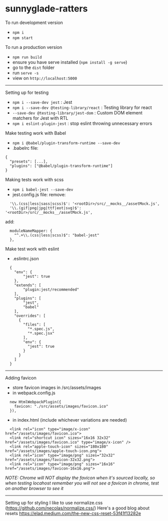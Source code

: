 # sunnyglade-ratters

To run development version
- `npm i`
- `npm start`


To run a production version
- `npm run build`
- ensure you have serve installed (`npm install -g serve`)
- go to the `dist` folder
- run `serve -s`
- view on `http://localhost:5000`


---
Setting up for testing

- `npm i --save-dev jest` : Jest
- `npm i --save-dev @testing-library/react` : Testing library for react
- `--save-dev @testing-library/jest-dom` : Custom DOM element matchers for Jest with RTL
- `npm i eslint-plugin-jest` : stop eslint throwing unnecessary errors

Make testing work with Babel
- `npm i @babel/plugin-transform-runtime --save-dev`
- .babelrc file:
```
{
  "presets": [...],
  "plugins": ["@babel/plugin-transform-runtime"]
}
```

Making tests work with scss
- `npm i babel-jest --save-dev`
- jest.config.js file:
remove:
```
  '\\.(css|less|sass|scss)$': '<rootDir>/src/__mocks__/assetMock.js',
  '\\.(gif|png|jpg|ttf|eot|svg)$': '<rootDir>/src/__mocks__/assetMock.js',
```
add:
```
  moduleNameMapper: {
    "^.+\\.(css|less|scss)$": "babel-jest"
  },
```

Make test work with eslint
- .eslintrc.json
```
  {
    "env": {
        "jest": true
    },
    "extends": [
        "plugin:jest/recommended"
    ],
    "plugins": [
        "jest",
        "babel"
    ],
    "overrides": [
      {
        "files": [
          "*.spec.js",
          "*.spec.jsx"
        ],
        "env": {
          "jest": true
        }
      }
    ]
  }
```


----

Adding favicon
- store favicon images in /src/assets/images
- in webpack.config.js
```
  new HtmlWebpackPlugin({
    favicon: "./src/assets/images/favicon.ico"
  }),
```
- in index.html (include whichever variations are needed)
```
  <link rel="icon" type="image/x-icon" href="/assets/images/favicon.ico">
  <link rel="shortcut icon" sizes="16x16 32x32" href="/assets/images/favicon.ico" type="image/x-icon" />
  <link rel="apple-touch-icon" sizes="180x180" href="/assets/images/apple-touch-icon.png">
  <link rel="icon" type="image/png" sizes="32x32" href="/assets/images/favicon-32x32.png">
  <link rel="icon" type="image/png" sizes="16x16" href="/assets/images/favicon-16x16.png">
```
_NOTE: Chrome will NOT display the favicon when it's sourced locally, so when testing locahost remember you will not
see a favicon in chrome, test on another browser to see it_

---

Setting up for styling
I like to use normalize.css (https://github.com/necolas/normalize.css/)
Here's a good blog about resets https://elad.medium.com/the-new-css-reset-53f41f13282e